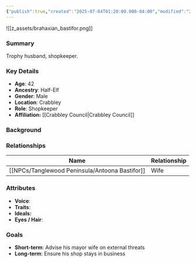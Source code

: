 ```yaml
---
{"publish":true,"created":"2025-07-04T01:20:00.000-04:00","modified":"2025-07-06T20:13:02.000-04:00","cssclasses":""}
---
```



![[z_assets/brahaxian_bastifor.png]]
### Summary
Trophy husband, shopkeeper.

### Key Details
- **Age**: 42
- **Ancestry**: Half-Elf
- **Gender**: Male
- **Location**: Crabbley
- **Role**: Shopkeeper
- **Affiliation:** [[Crabbley Council\|Crabbley Council]]

### Background


### Relationships

| Name                 | Relationship |
| -------------------- | ------------ |
| [[NPCs/Tanglewood Peninsula/Antoona Bastifor]] | Wife         |

### Attributes
- **Voice**: 
- **Traits**:  
- **Ideals:** 
- **Eyes / Hair**: 

### Goals
- **Short-term**: Advise his mayor wife on external threats
- **Long-term**: Ensure his shop stays in business
